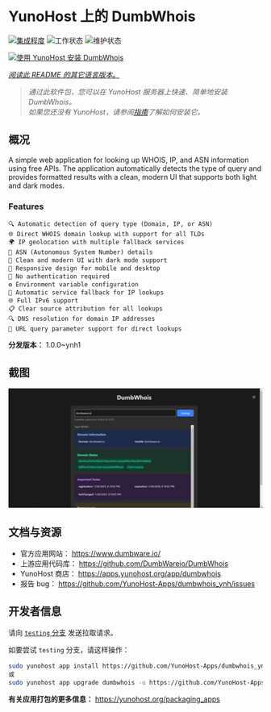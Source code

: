 <!--
注意：此 README 由 <https://github.com/YunoHost/apps/tree/master/tools/readme_generator> 自动生成
请勿手动编辑。
-->

# YunoHost 上的 DumbWhois

[![集成程度](https://apps.yunohost.org/badge/integration/dumbwhois)](https://ci-apps.yunohost.org/ci/apps/dumbwhois/)
![工作状态](https://apps.yunohost.org/badge/state/dumbwhois)
![维护状态](https://apps.yunohost.org/badge/maintained/dumbwhois)

[![使用 YunoHost 安装 DumbWhois](https://install-app.yunohost.org/install-with-yunohost.svg)](https://install-app.yunohost.org/?app=dumbwhois)

*[阅读此 README 的其它语言版本。](./ALL_README.md)*

> *通过此软件包，您可以在 YunoHost 服务器上快速、简单地安装 DumbWhois。*  
> *如果您还没有 YunoHost，请参阅[指南](https://yunohost.org/install)了解如何安装它。*

## 概况

A simple web application for looking up WHOIS, IP, and ASN information using free APIs. The application automatically detects the type of query and provides formatted results with a clean, modern UI that supports both light and dark modes.

### Features

    🔍 Automatic detection of query type (Domain, IP, or ASN)
    🌐 Direct WHOIS domain lookup with support for all TLDs
    🌍 IP geolocation with multiple fallback services
    🔢 ASN (Autonomous System Number) details
    🎨 Clean and modern UI with dark mode support
    📱 Responsive design for mobile and desktop
    🚫 No authentication required
    ⚙️ Environment variable configuration
    🔄 Automatic service fallback for IP lookups
    🌐 Full IPv6 support
    📋 Clear source attribution for all lookups
    🔍 DNS resolution for domain IP addresses
    🔗 URL query parameter support for direct lookups


**分发版本：** 1.0.0~ynh1

## 截图

![DumbWhois 的截图](./doc/screenshots/screenshot.png)

## 文档与资源

- 官方应用网站： <https://www.dumbware.io/>
- 上游应用代码库： <https://github.com/DumbWareio/DumbWhois>
- YunoHost 商店： <https://apps.yunohost.org/app/dumbwhois>
- 报告 bug： <https://github.com/YunoHost-Apps/dumbwhois_ynh/issues>

## 开发者信息

请向 [`testing` 分支](https://github.com/YunoHost-Apps/dumbwhois_ynh/tree/testing) 发送拉取请求。

如要尝试 `testing` 分支，请这样操作：

```bash
sudo yunohost app install https://github.com/YunoHost-Apps/dumbwhois_ynh/tree/testing --debug
或
sudo yunohost app upgrade dumbwhois -u https://github.com/YunoHost-Apps/dumbwhois_ynh/tree/testing --debug
```

**有关应用打包的更多信息：** <https://yunohost.org/packaging_apps>
